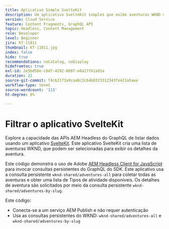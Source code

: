 ```yaml
---
title: Aplicativo Simple SvelteKit
description: Um aplicativo SvelteKit simples que exibe aventuras WKND modeladas com Fragmentos de conteúdo.
version: Cloud Service
feature: Content Fragments, GraphQL API
topic: Headless, Content Management
role: Developer
level: Beginner
jira: KT-11811
thumbnail: KT-11811.jpg
index: false
hide: true
recommendations: noCatalog, noDisplay
hidefromtoc: true
exl-id: 2e5bd50e-c0d7-4292-8097-e0a17f41a91a
duration: 22
source-git-commit: f4c621f3a9caa8c2c64b8323312343fe421a5aee
workflow-type: tm+mt
source-wordcount: '113'
ht-degree: 0%

---
```


# Filtrar o aplicativo SvelteKit

Explore a capacidade das APIs AEM Headless do GraphQL de listar dados usando um aplicativo [SvelteKit](https://kit.svelte.dev/). Este aplicativo SvelteKit cria uma lista de aventuras WKND, que podem ser selecionadas para exibir os detalhes da aventura.

Este código demonstra o uso de Adobe [AEM Headless Client for JavaScript](https://github.com/adobe/aem-headless-client-js/blob/main/api-reference.md) para invocar consultas persistentes do GraphQL do SDK. Este aplicativo usa a consulta persistente `wknd-shared/adventures-all` para coletar todas as aventuras e obter uma lista de Tipos de atividade disponíveis. Os detalhes de aventura são solicitados por meio da consulta persistente `wknd-shared/adventures-by-slug`.

Este código:

+ Conecta-se a um serviço AEM Publish e não requer autenticação
+ Usa as consultas persistentes do WKND: `wknd-shared/adventures-all` e `wknd-shared/adventures-by-slug`
